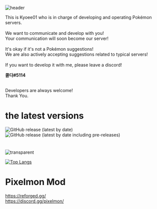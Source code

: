 ![header](https://capsule-render.vercel.app/api?type=waving&align=center&color=ff0000&height=300&section=header&text=Pixelmon%20Server&fontSize=90&animation=fadeIn&fontAlignY=38&desc=Development%20led%20by%20Kyoee01&descAlignY=51&align=center)

<p>
This is Kyoee01 who is in charge of developing and operating Pokémon servers.<br>
<br>
We want to communicate and develop with you!<br>
Your communication will soon become our server!<br>
<br>
It's okay if it's not a Pokémon suggestions!<br>
We are also actively accepting suggestions related to typical servers!<br>
<br>
If you want to develop it with me, please leave a discord!<br>
</p>

**콜다#5114**

<p>
<br>
Developers are always welcome!<br>
Thank You.<br>

# the latest versions
</p>

![GitHub release (latest by date)](https://img.shields.io/github/v/release/Colda4988/PixelmonServer)
![GitHub release (latest by date including pre-releases)](https://img.shields.io/github/v/release/Colda4988/PixelmonServer?include_prereleases)

#

![transparent](https://capsule-render.vercel.app/api?type=transparent&fontColor=ff8000&text=Most%20used%20language&height=150&fontSize=60)

[![Top Langs](https://github-readme-stats.vercel.app/api/top-langs/?username=Colda4988)](https://github.com/Colda4988/github-readme-stats)

# Pixelmon Mod

https://reforged.gg/  
https://discord.gg/pixelmon/  
